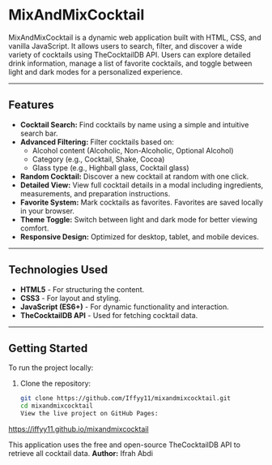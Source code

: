 # MixAndMixCocktail


MixAndMixCocktail is a dynamic web application built with HTML, CSS, and vanilla JavaScript. It allows users to search, filter, and discover a wide variety of cocktails using TheCocktailDB API. Users can explore detailed drink information, manage a list of favorite cocktails, and toggle between light and dark modes for a personalized experience.

---

## Features

- **Cocktail Search:** Find cocktails by name using a simple and intuitive search bar.
- **Advanced Filtering:** Filter cocktails based on:
  - Alcohol content (Alcoholic, Non-Alcoholic, Optional Alcohol)
  - Category (e.g., Cocktail, Shake, Cocoa)
  - Glass type (e.g., Highball glass, Cocktail glass)
- **Random Cocktail:** Discover a new cocktail at random with one click.
- **Detailed View:** View full cocktail details in a modal including ingredients, measurements, and preparation instructions.
- **Favorite System:** Mark cocktails as favorites. Favorites are saved locally in your browser.
- **Theme Toggle:** Switch between light and dark mode for better viewing comfort.
- **Responsive Design:** Optimized for desktop, tablet, and mobile devices.

---

## Technologies Used

- **HTML5** - For structuring the content.
- **CSS3** - For layout and styling.
- **JavaScript (ES6+)** - For dynamic functionality and interaction.
- **TheCocktailDB API** - Used for fetching cocktail data.

---

## Getting Started

To run the project locally:

1. Clone the repository:
   ```bash
   git clone https://github.com/Iffyy11/mixandmixcocktail.git
   cd mixandmixcocktail
   View the live project on GitHub Pages:
https://iffyy11.github.io/mixandmixcocktail

This application uses the free and open-source TheCocktailDB API to retrieve all cocktail data. 
**Author:** Ifrah Abdi
